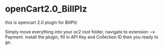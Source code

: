 # openCart2.0_BillPlz
this is opencart 2.0 plugin for BillPlz

Simply move everything into your oc2 root folder, navigate to extension --> Payment. install the plugin, fill in API Key and Collection ID then you ready to go.
